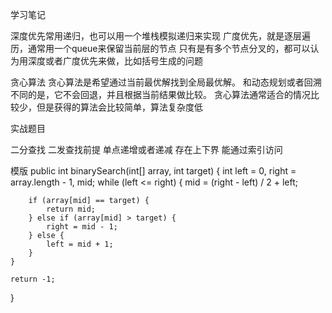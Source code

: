 学习笔记

深度优先常用递归，也可以用一个堆栈模拟递归来实现
广度优先，就是逐层遍历，通常用一个queue来保留当前层的节点
只有是有多个节点分叉的，都可以认为用深度或者广度优先来做，比如括号生成的问题

贪心算法
贪心算法是希望通过当前最优解找到全局最优解。
和动态规划或者回溯不同的是，它不会回退，并且根据当前结果做比较。
贪心算法通常适合的情况比较少，但是获得的算法会比较简单，算法复杂度低

实战题目

二分查找
二发查找前提
单点递增或者递减
存在上下界
能通过索引访问

模版
public int binarySearch(int[] array, int target) {
    int left = 0, right = array.length - 1, mid;
    while (left <= right) {
        mid = (right - left) / 2 + left;

        if (array[mid] == target) {
            return mid;
        } else if (array[mid] > target) {
            right = mid - 1;
        } else {
            left = mid + 1;
        }
    }

    return -1;
}